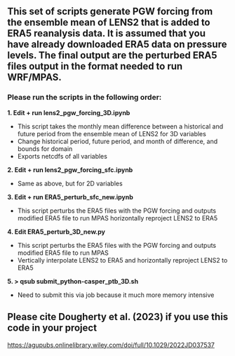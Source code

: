 ## This set of scripts generate PGW forcing from the ensemble mean of LENS2 that is added to ERA5 reanalysis data. It is assumed that you have already downloaded ERA5 data on pressure levels. The final output are the perturbed ERA5 files output in the format needed to run WRF/MPAS. 

### Please run the scripts in the following order:
**1. Edit + run lens2_pgw_forcing_3D.ipynb**
- This script takes the monthly mean difference between a historical and future period from the ensemble mean of LENS2 for 3D variables
- Change historical period, future period, and month of difference, and bounds for domain
- Exports netcdfs of all variables

**2. Edit + run lens2_pgw_forcing_sfc.ipynb**
- Same as above, but for 2D variables

**3. Edit + run ERA5_perturb_sfc_new.ipynb**
- This script perturbs the ERA5 files with the PGW forcing and outputs modified ERA5 file to run MPAS
horizontally reproject LENS2 to ERA5 

**4. Edit ERA5_perturb_3D_new.py**
- This script perturbs the ERA5 files with the PGW forcing and outputs modified ERA5 file to run MPAS
- Vertically interpolate LENS2 to ERA5 and horizontally reproject LENS2 to ERA5 

**5. > qsub submit_python-casper_ptb_3D.sh**
- Need to submit this via job because it much more memory intensive

## Please cite Dougherty et al. (2023) if you use this code in your project
https://agupubs.onlinelibrary.wiley.com/doi/full/10.1029/2022JD037537







